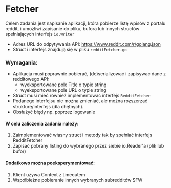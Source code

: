 # Fetcher

Celem zadania jest napisanie aplikacji, która pobierze listę wpisów z portalu reddit, i umożliwi zapisanie do pliku, bufora lub innych structów spełniających interfejs `io.Writer`

* Adres URL do odpytywania API:
https://www.reddit.com/r/golang.json
* Struct i interfejs znajdują się w pliku `redditFetcher.go`

### Wymagania:
* Aplikacja musi poprawnie pobierać, (de)serializować i zapisywać dane z redditowego API:
  * wyeksportowane pole Title o typie string
  * wyeksportowane pole URL o typie string
* Struct musi mieć również implementować interfejs `RedditFetcher`
* Podanego interfejsu nie można zmieniać, ale można rozszerzać strukturę/interfejs (dla chętnych).
* Obsłużyć błędy np. poprzez logowanie

#### W celu zaliczenia zadania należy:
1. Zaimplementować własny struct i metody tak by spełniać interfejs RedditFetcher
2. Zapisać pobrany listing do wybranego przez siebie io.Reader'a (plik lub bufor)


#### Dodatkowo można poeksperymentować:
1. Klient używa Context z timeoutem
2. Współbieżne pobieranie innych wybranych subredditów SFW